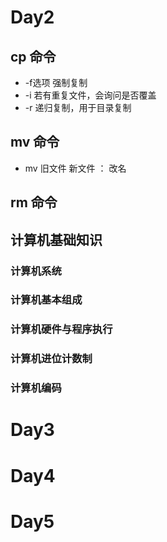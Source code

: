 # Day2

## cp 命令

- -f选项 强制复制
- -i 若有重复文件，会询问是否覆盖
- -r 递归复制，用于目录复制

## mv 命令

- mv 旧文件 新文件 ： 改名

## rm 命令


## 计算机基础知识

### 计算机系统

### 计算机基本组成

### 计算机硬件与程序执行

### 计算机进位计数制

### 计算机编码

# Day3

# Day4

# Day5
